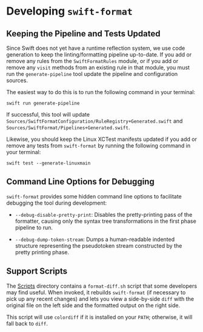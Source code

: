 # Developing `swift-format`

## Keeping the Pipeline and Tests Updated

Since Swift does not yet have a runtime reflection system, we use code
generation to keep the linting/formatting pipeline up-to-date. If you add or
remove any rules from the `SwiftFormatRules` module, or if you add or remove
any `visit` methods from an existing rule in that module, you must run the
`generate-pipeline` tool update the pipeline and configuration sources.

The easiest way to do this is to run the following command in your terminal:

```shell
swift run generate-pipeline
```

If successful, this tool will update
`Sources/SwiftFormatConfiguration/RuleRegistry+Generated.swift` and
`Sources/SwiftFormat/Pipelines+Generated.swift`.

Likewise, you should keep the Linux XCTest manifests updated if you add or
remove any tests from `swift-format` by running the following command in your
terminal:

```shell
swift test --generate-linuxmain
```

## Command Line Options for Debugging

`swift-format` provides some hidden command line options to facilitate
debugging the tool during development:

* `--debug-disable-pretty-print`: Disables the pretty-printing pass of the
  formatter, causing only the syntax tree transformations in the first phase
  pipeline to run.

* `--debug-dump-token-stream`: Dumps a human-readable indented structure
  representing the pseudotoken stream constructed by the pretty printing
  phase.

## Support Scripts

The [Scripts](../Scripts) directory contains a `format-diff.sh` script
that some developers may find useful. When invoked, it rebuilds
`swift-format` (if necessary to pick up any recent changes) and lets
you view a side-by-side `diff` with the original file on the left side
and the formatted output on the right side.

This script will use `colordiff` if it is installed on your `PATH`;
otherwise, it will fall back to `diff`.
